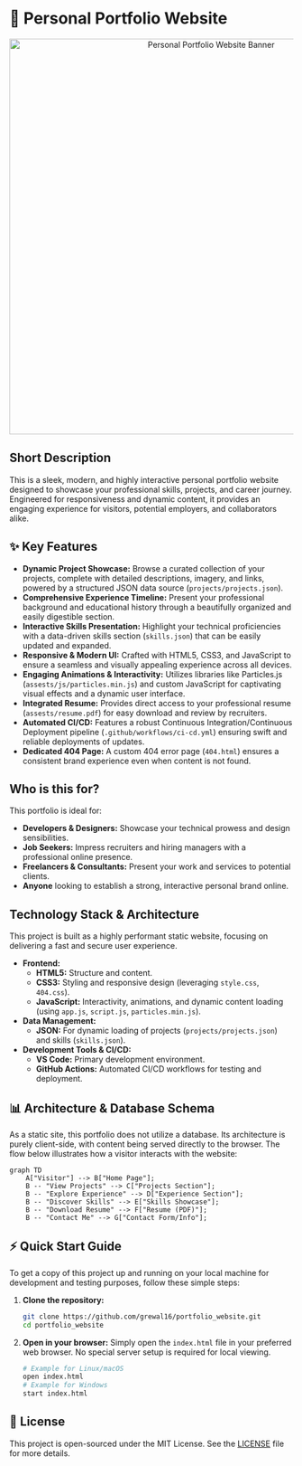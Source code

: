 # 🚀 Personal Portfolio Website

<p align="center"><img src="./assests/images/hero.gif" alt="Personal Portfolio Website Banner" width="700"></p>

## Short Description
This is a sleek, modern, and highly interactive personal portfolio website designed to showcase your professional skills, projects, and career journey. Engineered for responsiveness and dynamic content, it provides an engaging experience for visitors, potential employers, and collaborators alike.

## ✨ Key Features
*   **Dynamic Project Showcase:** Browse a curated collection of your projects, complete with detailed descriptions, imagery, and links, powered by a structured JSON data source (`projects/projects.json`).
*   **Comprehensive Experience Timeline:** Present your professional background and educational history through a beautifully organized and easily digestible section.
*   **Interactive Skills Presentation:** Highlight your technical proficiencies with a data-driven skills section (`skills.json`) that can be easily updated and expanded.
*   **Responsive & Modern UI:** Crafted with HTML5, CSS3, and JavaScript to ensure a seamless and visually appealing experience across all devices.
*   **Engaging Animations & Interactivity:** Utilizes libraries like Particles.js (`assests/js/particles.min.js`) and custom JavaScript for captivating visual effects and a dynamic user interface.
*   **Integrated Resume:** Provides direct access to your professional resume (`assests/resume.pdf`) for easy download and review by recruiters.
*   **Automated CI/CD:** Features a robust Continuous Integration/Continuous Deployment pipeline (`.github/workflows/ci-cd.yml`) ensuring swift and reliable deployments of updates.
*   **Dedicated 404 Page:** A custom 404 error page (`404.html`) ensures a consistent brand experience even when content is not found.

## Who is this for?
This portfolio is ideal for:
*   **Developers & Designers:** Showcase your technical prowess and design sensibilities.
*   **Job Seekers:** Impress recruiters and hiring managers with a professional online presence.
*   **Freelancers & Consultants:** Present your work and services to potential clients.
*   **Anyone** looking to establish a strong, interactive personal brand online.

## Technology Stack & Architecture
This project is built as a highly performant static website, focusing on delivering a fast and secure user experience.

*   **Frontend:**
    *   **HTML5:** Structure and content.
    *   **CSS3:** Styling and responsive design (leveraging `style.css`, `404.css`).
    *   **JavaScript:** Interactivity, animations, and dynamic content loading (using `app.js`, `script.js`, `particles.min.js`).
*   **Data Management:**
    *   **JSON:** For dynamic loading of projects (`projects/projects.json`) and skills (`skills.json`).
*   **Development Tools & CI/CD:**
    *   **VS Code:** Primary development environment.
    *   **GitHub Actions:** Automated CI/CD workflows for testing and deployment.

## 📊 Architecture & Database Schema
As a static site, this portfolio does not utilize a database. Its architecture is purely client-side, with content being served directly to the browser. The flow below illustrates how a visitor interacts with the website:

```mermaid
graph TD
    A["Visitor"] --> B["Home Page"];
    B -- "View Projects" --> C["Projects Section"];
    B -- "Explore Experience" --> D["Experience Section"];
    B -- "Discover Skills" --> E["Skills Showcase"];
    B -- "Download Resume" --> F["Resume (PDF)"];
    B -- "Contact Me" --> G["Contact Form/Info"];
```

## ⚡ Quick Start Guide
To get a copy of this project up and running on your local machine for development and testing purposes, follow these simple steps:

1.  **Clone the repository:**
    ```bash
    git clone https://github.com/grewal16/portfolio_website.git
    cd portfolio_website
    ```
2.  **Open in your browser:**
    Simply open the `index.html` file in your preferred web browser. No special server setup is required for local viewing.
    ```bash
    # Example for Linux/macOS
    open index.html
    # Example for Windows
    start index.html
    ```

## 📜 License
This project is open-sourced under the MIT License. See the [LICENSE](LICENSE) file for more details.